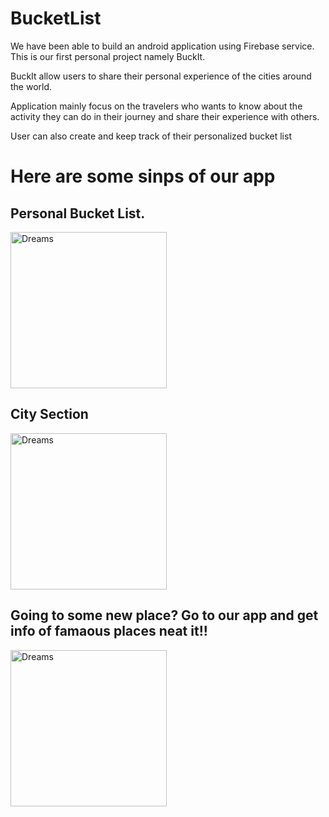 # BucketList

We have been able to build an android application using Firebase service. This is our first personal project namely BuckIt.

BuckIt allow users to share their personal experience of the cities around the world.

Application mainly focus on the travelers who wants to know about the activity they can do in their journey and share their experience with others.

User can also create and keep track of their personalized bucket list 

# Here are some sinps of our app

## Personal Bucket List. 
<img src="https://user-images.githubusercontent.com/60540777/115657648-e1742e00-a354-11eb-9dea-e7539033d8d5.jpeg" alt="Dreams" width="250"/>

## City Section
<img src="https://user-images.githubusercontent.com/60540777/115658172-dec60880-a355-11eb-8c37-5d3393ca769c.jpeg" alt="Dreams" width="250"/>

## Going to some new place? Go to our app and get info of famaous places neat it!!
<img src="https://user-images.githubusercontent.com/60540777/115661267-ce645c80-a35a-11eb-9fb6-dc9837c9114f.gif" alt="Dreams" width="250"/>



